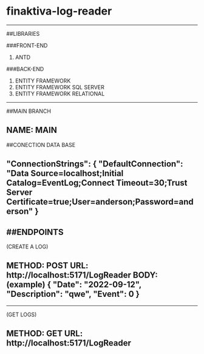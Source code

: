 # finaktiva-log-reader

--------------------------------------
##LIBRARIES

###FRONT-END
1) ANTD

###BACK-END
1) ENTITY FRAMEWORK
2) ENTITY FRAMEWORK SQL SERVER
3) ENTITY FRAMEWORK RELATIONAL
--------------------------------------
##MAIN BRANCH

NAME: MAIN
---------------------------------------
##CONECTION DATA BASE

"ConnectionStrings": {
    "DefaultConnection": "Data Source=localhost;Initial Catalog=EventLog;Connect Timeout=30;Trust Server Certificate=true;User=anderson;Password=anderson"
}
----------------------------------------
##ENDPOINTS
----------------------------------------
(CREATE A LOG)

METHOD: POST
URL: http://localhost:5171/LogReader
BODY: (example)
{
    "Date": "2022-09-12",
    "Description": "qwe",
    "Event": 0
}
------------------------------------------
----------------------------------------
(GET LOGS)

METHOD: GET
URL: http://localhost:5171/LogReader
------------------------------------------
